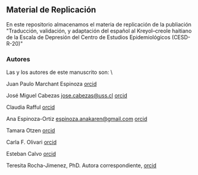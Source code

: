 ## Material de Replicación

En este repositorio almacenamos el materia de replicación de la publiación "Traducción, validación, y adaptación del español al Kreyol–creole haitiano de la Escala de Depresión del Centro de Estudios Epidemiológicos (CESD-R-20)"

### Autores
Las y los autores de este manuscrito son: 
\\


Juan Paulo Marchant Espinoza [orcid](https://orcid.org/0000-0001-6651-7086)


José Miguel Cabezas [jose.cabezas@uss.cl](jose.cabezas@uss.cl) [orcid](https://orcid.org/0000-0002-9173-0564)


Claudia Rafful [orcid](https://orcid.org/0000-0003-0083-7276)


Ana Espinoza-Ortiz [espinoza.anakaren@gmail.com](espinoza.anakaren@gmail.com) [orcid](https://orcid.org/0000-0001-9222-691X)


Tamara Otzen [orcid](https://orcid.org/0000-0001-6014-1241)


Carla F. Olivari [orcid](https://orcid.org/0000-0002-0461-0856)


Esteban Calvo [orcid](https://orcid.org/0000-0002-2382-5553)


Teresita Rocha-Jimenez, PhD. Autora correspondiente, [orcid](https://orcid.org/0000-0003-2455-2865)

